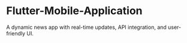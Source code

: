 # Flutter-Mobile-Application
A dynamic news app with real-time updates, API integration, and user-friendly UI.

